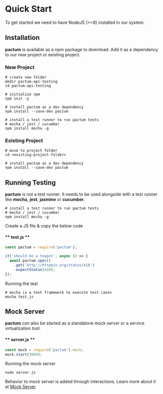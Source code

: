 # Quick Start

To get started we need to have NodeJS (>=8) installed in our system.

## Installation

**pactum** is available as a npm package to download. Add it as a dependency to our new project or existing project.

### New Project

```shell
# create new folder
mkdir pactum-api-testing
cd pactum-api-testing

# initialize npm
npm init -y

# install pactum as a dev dependency
npm install --save-dev pactum

# install a test runner to run pactum tests
# mocha / jest / cucumber
npm install mocha -g
```

### Existing Project

```shell
# move to project folder
cd <existing-project-folder>

# install pactum as a dev dependency
npm install --save-dev pactum
```

## Running Testing

**pactum** is not a test runner. It needs to be used alongside with a test runner like **mocha**, **jest**, **jasmine** or **cucumber**.

```shell
# install a test runner to run pactum tests
# mocha / jest / cucumber
npm install mocha -g
```

Create a JS file & copy the below code

<!-- tabs:start -->

#### ** test.js **

```javascript
const pactum = require('pactum');

it('should be a teapot', async () => {
  await pactum.spec()
    .get('http://httpbin.org/status/418')
    .expectStatus(418);
});
```

<!-- tabs:end -->

Running the test

```shell
# mocha is a test framework to execute test cases
mocha test.js
```

## Mock Server

**pactum** can also be started as a standalone mock server or a service virtualization tool.

<!-- tabs:start -->

#### ** server.js **

```js
const mock = require('pactum').mock;
mock.start(3000);
```

<!-- tabs:end -->

Running the mock server

```shell
node server.js
```

Behavior to mock server is added through interactions. Learn more about it at [Mock Server](mock-server.md)